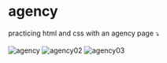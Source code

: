 # agency
 practicing html and css with an agency page ⤵︎
<br> 
<br>
![agency](https://user-images.githubusercontent.com/125049474/227000590-9565fe82-d7fb-429c-a113-cdcfc78df532.png)
![agency02](https://user-images.githubusercontent.com/125049474/227000641-16e76467-ee8e-4d78-a949-39550d33ef46.png)
![agency03](https://user-images.githubusercontent.com/125049474/227000670-2dfab547-966c-48ea-a7cf-b5c2a32b529c.png)
